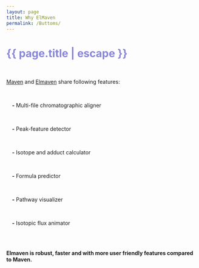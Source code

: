 ```yaml
---
layout: page
title: Why ElMaven
permalink: /Buttoms/
---
```


<h1 class="page-title cdn-h1" style="color: #8985db !important;">{{ page.title | escape }}</h1>
<br>
<div class="section">
    <p class="cdn-content"><a href="http://genomics-pubs.princeton.edu/mzroll/index.php">Maven</a> and <a href="https://elucidatainc.github.io/ElMaven/">Elmaven</a> share following features:</p>

<!-- <ul> -->
<div style="padding-left:3%">
<br>
<p class="cdn-content"> <b>-</b> Multi-file chromatographic aligner</p>
<br>
<p class="cdn-content"> <b>-</b> Peak-feature detector</p>
<br>
<p class="cdn-content"> <b>-</b> Isotope and adduct calculator</p>
<br>
<p class="cdn-content"> <b>-</b> Formula predictor</p>
<br>
<p class="cdn-content"> <b>-</b> Pathway visualizer</p>
<br>
<p class="cdn-content"> <b>-</b> Isotopic flux animator</p>
</div>

<!-- </ul> -->
<br>
<br>
<p class="cdn-content"><b>Elmaven is robust, faster and with more user friendly features compared to Maven.</b></p>
</div>
<br>
<br>
<br>
<br>
<br>
<br>
<br>
<br>
<br>
<br>